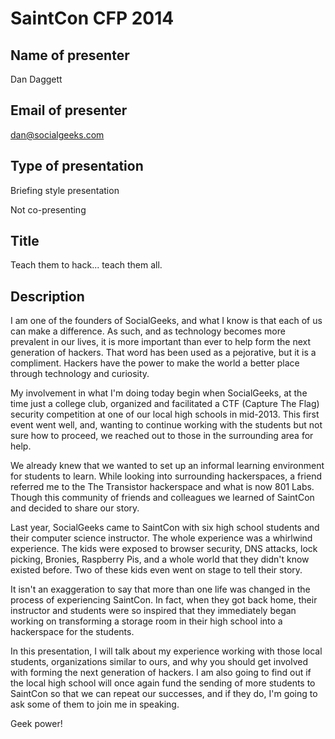 # SaintCon CFP 2014  

## Name of presenter  
Dan Daggett  

## Email of presenter  
dan@socialgeeks.com

## Type of presentation  
Briefing style presentation

Not co-presenting

## Title

Teach them to hack... teach them all.

## Description  

I am one of the founders of SocialGeeks, and what I know is that each of us can make a difference. As such, and as technology becomes more prevalent in our lives, it is more important than ever to help form the next generation of hackers. That word has been used as a pejorative, but it is a compliment. Hackers have the power to make the world a better place through technology and curiosity.
 
My involvement in what I'm doing today begin when SocialGeeks, at the time just a college club, organized and facilitated a CTF (Capture The Flag) security competition at one of our local high schools in mid-2013. This first event went well, and, wanting to continue working with the students but not sure how to proceed, we reached out to those in the surrounding area for help.

We already knew that we wanted to set up an informal learning environment for students to learn. While looking into surrounding hackerspaces, a friend referred me to the The Transistor hackerspace and what is now 801 Labs. Though this community of friends and colleagues we learned of SaintCon and decided to share our story.

Last year, SocialGeeks came to SaintCon with six high school students and their computer science instructor. The whole experience was a whirlwind experience. The kids were exposed to browser security, DNS attacks, lock picking, Bronies, Raspberry Pis, and a whole world that they didn't know existed before. Two of these kids even went on stage to tell their story.

It isn't an exaggeration to say that more than one life was changed in the process of experiencing SaintCon. In fact, when they got back home, their instructor and students were so inspired that they immediately began working on transforming a storage room in their high school into a hackerspace for the students.

In this presentation, I will talk about my experience working with those local students, organizations similar to ours, and why you should get involved with forming the next generation of hackers. I am also going to find out if the local high school will once again fund the sending of more students to SaintCon so that we can repeat our successes, and if they do, I'm going to ask some of them to join me in speaking.

Geek power!

